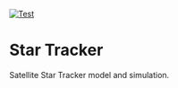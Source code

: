 [![Test](https://github.com/IvanVnucec/star-tracker/actions/workflows/test.yml/badge.svg)](https://github.com/IvanVnucec/star-tracker/actions/workflows/test.yml)

# Star Tracker
Satellite Star Tracker model and simulation.
